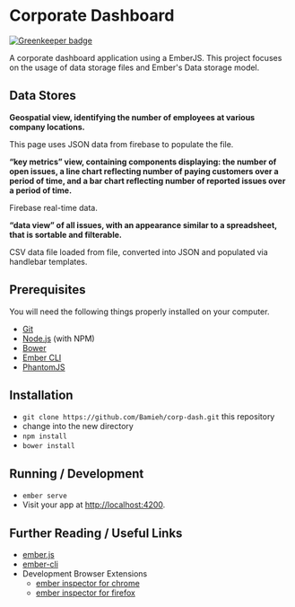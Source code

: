 # Corporate Dashboard

[![Greenkeeper badge](https://badges.greenkeeper.io/Bamieh/corp-dash.svg)](https://greenkeeper.io/)

A corporate dashboard application using a EmberJS. This project focuses on the usage of data storage files and Ember's Data storage model.

## Data Stores
**Geospatial view, identifying the number of employees at various company locations.**

This page uses JSON data from firebase to populate the file.

**“key metrics” view, containing components displaying: the number of open issues, a line chart reflecting number of paying customers over a period of time, and a bar chart reflecting number of reported issues over a period of time.**

Firebase real-time data.

**“data view” of all issues, with an appearance similar to a spreadsheet, that is sortable and filterable.**

CSV data file loaded from file, converted into JSON and populated via handlebar templates.


## Prerequisites

You will need the following things properly installed on your computer.

* [Git](http://git-scm.com/)
* [Node.js](http://nodejs.org/) (with NPM)
* [Bower](http://bower.io/)
* [Ember CLI](http://ember-cli.com/)
* [PhantomJS](http://phantomjs.org/)

## Installation

* `git clone https://github.com/Bamieh/corp-dash.git` this repository
* change into the new directory
* `npm install`
* `bower install`

## Running / Development

* `ember serve`
* Visit your app at [http://localhost:4200](http://localhost:4200).

## Further Reading / Useful Links

* [ember.js](http://emberjs.com/)
* [ember-cli](http://ember-cli.com/)
* Development Browser Extensions
  * [ember inspector for chrome](https://chrome.google.com/webstore/detail/ember-inspector/bmdblncegkenkacieihfhpjfppoconhi)
  * [ember inspector for firefox](https://addons.mozilla.org/en-US/firefox/addon/ember-inspector/)

